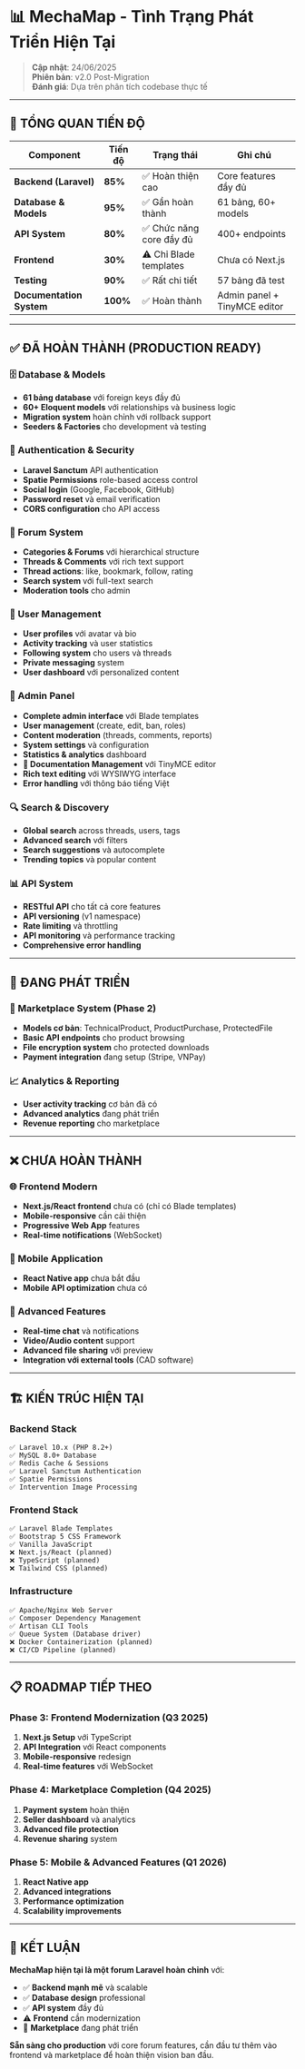 # 📊 MechaMap - Tình Trạng Phát Triển Hiện Tại

> **Cập nhật**: 24/06/2025  
> **Phiên bản**: v2.0 Post-Migration  
> **Đánh giá**: Dựa trên phân tích codebase thực tế

---

## 🎯 **TỔNG QUAN TIẾN ĐỘ**

| Component | Tiến độ | Trạng thái | Ghi chú |
|-----------|---------|------------|---------|
| **Backend (Laravel)** | **85%** | ✅ Hoàn thiện cao | Core features đầy đủ |
| **Database & Models** | **95%** | ✅ Gần hoàn thành | 61 bảng, 60+ models |
| **API System** | **80%** | ✅ Chức năng core đầy đủ | 400+ endpoints |
| **Frontend** | **30%** | ⚠️ Chỉ Blade templates | Chưa có Next.js |
| **Testing** | **90%** | ✅ Rất chi tiết | 57 bảng đã test |
| **Documentation System** | **100%** | ✅ Hoàn thành | Admin panel + TinyMCE editor |

---

## ✅ **ĐÃ HOÀN THÀNH (PRODUCTION READY)**

### **🗄️ Database & Models**
- **61 bảng database** với foreign keys đầy đủ
- **60+ Eloquent models** với relationships và business logic
- **Migration system** hoàn chỉnh với rollback support
- **Seeders & Factories** cho development và testing

### **🔐 Authentication & Security**
- **Laravel Sanctum** API authentication
- **Spatie Permissions** role-based access control
- **Social login** (Google, Facebook, GitHub)
- **Password reset** và email verification
- **CORS configuration** cho API access

### **💬 Forum System**
- **Categories & Forums** với hierarchical structure
- **Threads & Comments** với rich text support
- **Thread actions**: like, bookmark, follow, rating
- **Search system** với full-text search
- **Moderation tools** cho admin

### **👥 User Management**
- **User profiles** với avatar và bio
- **Activity tracking** và user statistics
- **Following system** cho users và threads
- **Private messaging** system
- **User dashboard** với personalized content

### **📱 Admin Panel**
- **Complete admin interface** với Blade templates
- **User management** (create, edit, ban, roles)
- **Content moderation** (threads, comments, reports)
- **System settings** và configuration
- **Statistics & analytics** dashboard
- **📄 Documentation Management** với TinyMCE editor
- **Rich text editing** với WYSIWYG interface
- **Error handling** với thông báo tiếng Việt

### **🔍 Search & Discovery**
- **Global search** across threads, users, tags
- **Advanced search** với filters
- **Search suggestions** và autocomplete
- **Trending topics** và popular content

### **📊 API System**
- **RESTful API** cho tất cả core features
- **API versioning** (v1 namespace)
- **Rate limiting** và throttling
- **API monitoring** và performance tracking
- **Comprehensive error handling**

---

## 🔄 **ĐANG PHÁT TRIỂN**

### **🛒 Marketplace System (Phase 2)**
- **Models cơ bản**: TechnicalProduct, ProductPurchase, ProtectedFile
- **Basic API endpoints** cho product browsing
- **File encryption system** cho protected downloads
- **Payment integration** đang setup (Stripe, VNPay)

### **📈 Analytics & Reporting**
- **User activity tracking** cơ bản đã có
- **Advanced analytics** đang phát triển
- **Revenue reporting** cho marketplace

---

## ❌ **CHƯA HOÀN THÀNH**

### **🌐 Frontend Modern**
- **Next.js/React frontend** chưa có (chỉ có Blade templates)
- **Mobile-responsive** cần cải thiện
- **Progressive Web App** features
- **Real-time notifications** (WebSocket)

### **📱 Mobile Application**
- **React Native app** chưa bắt đầu
- **Mobile API optimization** chưa có

### **🔧 Advanced Features**
- **Real-time chat** và notifications
- **Video/Audio content** support
- **Advanced file sharing** với preview
- **Integration với external tools** (CAD software)

---

## 🏗️ **KIẾN TRÚC HIỆN TẠI**

### **Backend Stack**
```
✅ Laravel 10.x (PHP 8.2+)
✅ MySQL 8.0+ Database
✅ Redis Cache & Sessions
✅ Laravel Sanctum Authentication
✅ Spatie Permissions
✅ Intervention Image Processing
```

### **Frontend Stack**
```
✅ Laravel Blade Templates
✅ Bootstrap 5 CSS Framework
✅ Vanilla JavaScript
❌ Next.js/React (planned)
❌ TypeScript (planned)
❌ Tailwind CSS (planned)
```

### **Infrastructure**
```
✅ Apache/Nginx Web Server
✅ Composer Dependency Management
✅ Artisan CLI Tools
✅ Queue System (Database driver)
❌ Docker Containerization (planned)
❌ CI/CD Pipeline (planned)
```

---

## 📋 **ROADMAP TIẾP THEO**

### **Phase 3: Frontend Modernization (Q3 2025)**
1. **Next.js Setup** với TypeScript
2. **API Integration** với React components
3. **Mobile-responsive** redesign
4. **Real-time features** với WebSocket

### **Phase 4: Marketplace Completion (Q4 2025)**
1. **Payment system** hoàn thiện
2. **Seller dashboard** và analytics
3. **Advanced file protection**
4. **Revenue sharing** system

### **Phase 5: Mobile & Advanced Features (Q1 2026)**
1. **React Native app**
2. **Advanced integrations**
3. **Performance optimization**
4. **Scalability improvements**

---

## 🎯 **KẾT LUẬN**

**MechaMap hiện tại là một forum Laravel hoàn chỉnh** với:
- ✅ **Backend mạnh mẽ** và scalable
- ✅ **Database design** professional
- ✅ **API system** đầy đủ
- ⚠️ **Frontend** cần modernization
- 🔄 **Marketplace** đang phát triển

**Sẵn sàng cho production** với core forum features, cần đầu tư thêm vào frontend và marketplace để hoàn thiện vision ban đầu.
